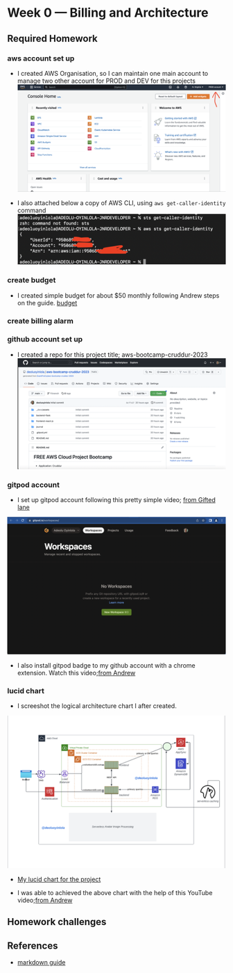 # Week 0 — Billing and Architecture

## Required Homework
### aws account set up
- I created AWS Organisation, so I can maintain one main account to manage two other account for PROD and DEV for this projects
![aws-acct.png](assets/aws-acct.png)

- I also attached below a copy of AWS CLI, using `aws get-caller-identity` command
![aws cli](assets/aws-cli.png)

### create budget
- I created simple budget for about $50 monthly following Andrew steps on the guide.
[budget](assets/budget.png)

### create billing alarm

### github account set up
- I created a repo for this project title; aws-bootcamp-cruddur-2023
![github-repo-acct.png](assets/github-repo-acct.png)

### gitpod account
- I set up gitpod account following this pretty simple video; [from Gifted lane](https://www.youtube.com/watch?v=yh9kz9Sh1T8&list=PLBfufR7vyJJ7k25byhRXJldB5AiwgNnWv&index=5)

![gitpod-acct.png](assets/gitpod-acct.png)

- I also install gitpod badge to my github account with a chrome extension. Watch this video;[from Andrew](https://www.youtube.com/watch?v=A6_c-hJmehs&list=PLBfufR7vyJJ7k25byhRXJldB5AiwgNnWv&index=5)

### lucid chart
- I screeshot the logical architecture chart I after created.

![chart.png](assets/chart.png)

- [My lucid chart for the project](https://lucid.app/lucidchart/0b2febc4-eaf3-425d-932b-8548cd176fb7/edit?viewport_loc=-11%2C-11%2C1276%2C779%2C0_0&invitationId=inv_23463428-c5a6-430e-9fc5-dc27f42a47b7)

- I was able to achieved the above chart with the help of this YouTube video;[from Andrew](https://www.youtube.com/watch?v=K6FDrI_tz0k&list=PLBfufR7vyJJ7k25byhRXJldB5AiwgNnWv&index=18)



## Homework challenges

### 

## References
- [markdown guide](https://www.markdownguide.org/basic-syntax/)




